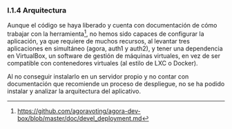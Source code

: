 ### I.1.4 Arquitectura

Aunque el código se haya liberado y cuenta con documentación de cómo trabajar con la herramienta[^1], no hemos sido capaces de configurar la aplicación, ya que requiere de muchos recursos, al levantar tres aplicaciones en simultáneo (agora, auth1 y auth2), y tener una dependencia en VirtualBox, un software de gestión de máquinas virtuales, en vez de ser compatible con contenedores virtuales (al estilo de LXC o Docker). 

Al no conseguir instalarlo en un servidor propio y no contar con documentación que recomiende un proceso de despliegue, no se ha podido instalar y analizar la arquitectura del aplicativo. 

[^1]: https://github.com/agoravoting/agora-dev-box/blob/master/doc/devel_deployment.md
